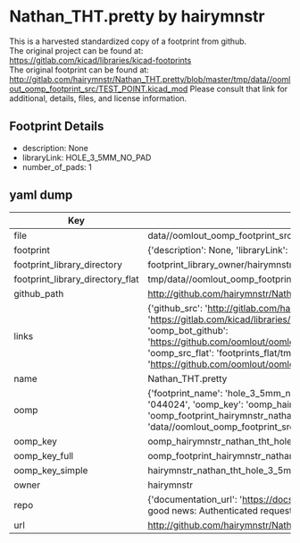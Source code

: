 # Nathan_THT.pretty by hairymnstr  
This is a harvested standardized copy of a footprint from github.  
The original project can be found at:  
https://gitlab.com/kicad/libraries/kicad-footprints  
The original footprint can be found at:
http://gitlab.com/hairymnstr/Nathan_THT.pretty/blob/master/tmp/data//oomlout_oomp_footprint_src/TEST_POINT.kicad_mod
Please consult that link for additional, details, files, and license information.  
## Footprint Details
* description: None  
* libraryLink: HOLE_3_5MM_NO_PAD  
* number_of_pads: 1  
## yaml dump  
| Key | Value |  
| --- | --- |  
| file | data//oomlout_oomp_footprint_src/Nathan_THT.pretty/HOLE_3_5MM_NO_PAD.kicad_mod |  
| footprint | {'description': None, 'libraryLink': 'HOLE_3_5MM_NO_PAD', 'number_of_pads': 1} |  
| footprint_library_directory | footprint_library_owner/hairymnstr_Nathan_THT.pretty |  
| footprint_library_directory_flat | tmp/data//oomlout_oomp_footprint_src/footprints_flat/hairymnstr_nathan_tht_hole_3_5mm_no_pad/working |  
| github_path | http://github.com/hairymnstr/Nathan_THT.pretty/blob/master/tmp/data//oomlout_oomp_footprint_src/HOLE_3_5MM_NO_PAD.kicad_mod |  
| links | {'github_src': 'http://gitlab.com/hairymnstr/Nathan_THT.pretty/blob/master/tmp/data//oomlout_oomp_footprint_src/TEST_POINT.kicad_mod', 'github_src_repo': 'https://gitlab.com/kicad/libraries/kicad-footprints', 'oomp_bot': 'tmp/data//oomlout_oomp_footprint_src/footprints/hairymnstr_nathan_tht_hole_3_5mm_no_pad/working', 'oomp_bot_github': 'https://github.com/oomlout/oomlout_oomp_footprint_bot/tree/main/tmp/data//oomlout_oomp_footprint_src/footprints/hairymnstr_nathan_tht_hole_3_5mm_no_pad/working', 'oomp_src_flat': 'footprints_flat/tmp/data//oomlout_oomp_footprint_src/footprints_flat/hairymnstr_nathan_tht_hole_3_5mm_no_pad/working', 'oomp_src_flat_github': 'https://github.com/oomlout/oomlout_oomp_footprint_src/tree/main/tmp/data//oomlout_oomp_footprint_src/footprints_flat/hairymnstr_nathan_tht_hole_3_5mm_no_pad/working'} |  
| name | Nathan_THT.pretty |  
| oomp | {'footprint_name': 'hole_3_5mm_no_pad', 'library_name': 'nathan_tht', 'md5': '044024ca28e48c47c1f96205897e7250', 'md5_10': '044024ca28', 'md5_5': '04402', 'md5_6': '044024', 'oomp_key': 'oomp_hairymnstr_nathan_tht_hole_3_5mm_no_pad', 'oomp_key_extra': 'oomp_footprint_hairymnstr_nathan_tht_hole_3_5mm_no_pad', 'oomp_key_full': 'oomp_footprint_hairymnstr_nathan_tht_hole_3_5mm_no_pad_044024', 'oomp_key_simple': 'hairymnstr_nathan_tht_hole_3_5mm_no_pad', 'original_filename': 'data//oomlout_oomp_footprint_src/Nathan_THT.pretty/HOLE_3_5MM_NO_PAD.kicad_mod', 'owner_name': 'hairymnstr'} |  
| oomp_key | oomp_hairymnstr_nathan_tht_hole_3_5mm_no_pad |  
| oomp_key_full | oomp_footprint_hairymnstr_nathan_tht_hole_3_5mm_no_pad |  
| oomp_key_simple | hairymnstr_nathan_tht_hole_3_5mm_no_pad |  
| owner | hairymnstr |  
| repo | {'documentation_url': 'https://docs.github.com/rest/overview/resources-in-the-rest-api#rate-limiting', 'message': "API rate limit exceeded for 84.66.142.224. (But here's the good news: Authenticated requests get a higher rate limit. Check out the documentation for more details.)"} |  
| url | http://github.com/hairymnstr/Nathan_THT.pretty |  

